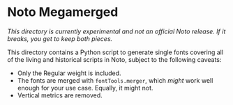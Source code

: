 # Noto Megamerged

*This directory is currently experimental and not an official Noto
release. If it breaks, you get to keep both pieces.*

This directory contains a Python script to generate single fonts
covering all of the living and historical scripts in Noto, subject to
the following caveats:

* Only the Regular weight is included.
* The fonts are merged with `fontTools.merger`, which *might* work well enough for your use case. Equally, it might not.
* Vertical metrics are removed.
